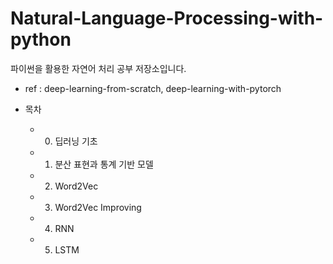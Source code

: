 # Natural-Language-Processing-with-python
파이썬을 활용한 자연어 처리 공부 저장소입니다.
- ref : deep-learning-from-scratch, deep-learning-with-pytorch

- 목차
  - 0. 딥러닝 기초
  - 1. 분산 표현과 통계 기반 모델
  - 2. Word2Vec
  - 3. Word2Vec Improving
  - 4. RNN
  - 5. LSTM
  
